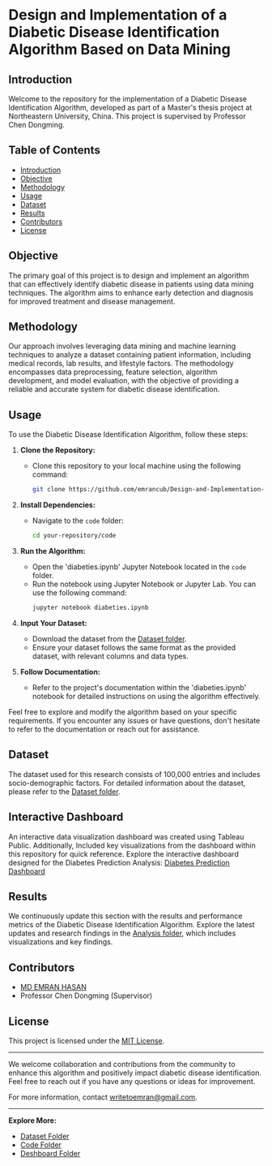# Design and Implementation of a Diabetic Disease Identification Algorithm Based on Data Mining

## Introduction

Welcome to the repository for the implementation of a Diabetic Disease Identification Algorithm, developed as part of a Master's thesis project at Northeastern University, China. This project is supervised by Professor Chen Dongming.

## Table of Contents

- [Introduction](#introduction)
- [Objective](#objective)
- [Methodology](#methodology)
- [Usage](#usage)
- [Dataset](#dataset)
- [Results](#results)
- [Contributors](#contributors)
- [License](#license)

## Objective

The primary goal of this project is to design and implement an algorithm that can effectively identify diabetic disease in patients using data mining techniques. The algorithm aims to enhance early detection and diagnosis for improved treatment and disease management.

## Methodology

Our approach involves leveraging data mining and machine learning techniques to analyze a dataset containing patient information, including medical records, lab results, and lifestyle factors. The methodology encompasses data preprocessing, feature selection, algorithm development, and model evaluation, with the objective of providing a reliable and accurate system for diabetic disease identification.

## Usage

To use the Diabetic Disease Identification Algorithm, follow these steps:

1. **Clone the Repository:**
   - Clone this repository to your local machine using the following command:
     ```bash
     git clone https://github.com/emrancub/Design-and-Implementation-of-a-Diabetic-Disease.git
     ```

2. **Install Dependencies:**
   - Navigate to the `code` folder:
     ```bash
     cd your-repository/code
     ```

3. **Run the Algorithm:**
   - Open the 'diabeties.ipynb' Jupyter Notebook located in the `code` folder.
   - Run the notebook using Jupyter Notebook or Jupyter Lab. You can use the following command:
     ```bash
     jupyter notebook diabeties.ipynb
     ```

4. **Input Your Dataset:**
   - Download the dataset from the [Dataset folder](dataset).
   - Ensure your dataset follows the same format as the provided dataset, with relevant columns and data types.

5. **Follow Documentation:**
   - Refer to the project's documentation within the 'diabeties.ipynb' notebook for detailed instructions on using the algorithm effectively.

Feel free to explore and modify the algorithm based on your specific requirements. If you encounter any issues or have questions, don't hesitate to refer to the documentation or reach out for assistance.



## Dataset

The dataset used for this research consists of 100,000 entries and includes socio-demographic factors. For detailed information about the dataset, please refer to the [Dataset folder](dataset).

## Interactive Dashboard

An interactive data visualization dashboard was created using Tableau Public. Additionally, Included key visualizations from the dashboard within this repository for quick reference. Explore the interactive dashboard designed for the Diabetes Prediction Analysis:
[Diabetes Prediction Dashboard](https://public.tableau.com/app/profile/md.emran.hasan/viz/DesignandImplementationofaDiabeticDisease_17006403484550/Dashboard1)

## Results

We continuously update this section with the results and performance metrics of the Diabetic Disease Identification Algorithm. Explore the latest updates and research findings in the [Analysis folder](analysis), which includes visualizations and key findings.

## Contributors

- [MD EMRAN HASAN](mailto:writetoemran@gmail.com)
- Professor Chen Dongming (Supervisor)

## License

This project is licensed under the [MIT License](LICENSE).

---

We welcome collaboration and contributions from the community to enhance this algorithm and positively impact diabetic disease identification. Feel free to reach out if you have any questions or ideas for improvement.

For more information, contact [writetoemran@gmail.com](mailto:writetoemran@gmail.com).

---

**Explore More:**
- [Dataset Folder](dataset)
- [Code Folder](analysis)
- [Deshboard Folder](deshboard)

